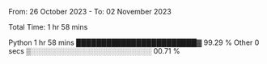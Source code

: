 From: 26 October 2023 - To: 02 November 2023

Total Time: 1 hr 58 mins

Python   1 hr 58 mins    ████████████████████████▓   99.29 %
Other    0 secs          ▒░░░░░░░░░░░░░░░░░░░░░░░░   00.71 %
